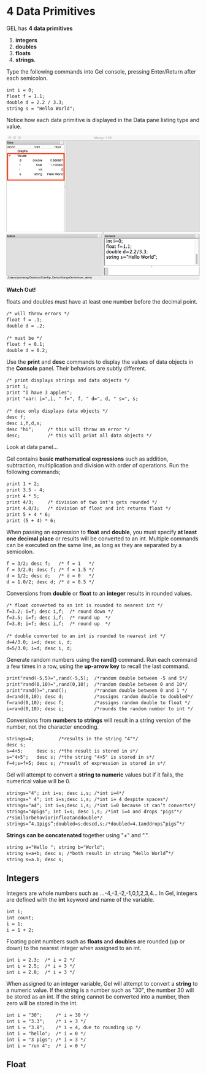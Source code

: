 # 4 Data Primitives

GEL has **4 data primitives**
1. **integers**
2. **doubles**
3. **floats**
4. **strings**. 
 
Type the following commands into Gel console, pressing Enter/Return after each semicolon. 

```
int i = 0; 
float f = 1.1;
double d = 2.2 / 3.3;
string s = "Hello World";
```
Notice how each data primitive is displayed in the Data pane listing type and value. 

![](img02.png)

**Watch Out!**

floats and doubles must have at least one number before the decimal point.

```
/* will throw errors */
float f = .1;
double d = .2;

/* must be */
float f = 0.1;
double d = 0.2;
```

Use the **print** and **desc** commands to display the values of data objects in the **Console** panel. Their behaviors are subtly different.

```
/* print displays strings and data objects */
print i;
print "I have 3 apples";
print "var: i=",i, " f=", f, " d=", d, " s=", s;

/* desc only displays data objects */
desc f;
desc i,f,d,s;
desc "hi";     /* this will throw an error */
desc;          /* this will print all data objects */
```

Look at data panel...

Gel contains **basic mathematical expressions** such as addition, subtraction, multiplication and division with order of operations. Run the following commands;

```
print 1 + 2;
print 3.5 - 4;
print 4 * 5;
print 4/3;     /* division of two int's gets rounded */
print 4.0/3;   /* division of float and int returns float */
print 5 + 4 * 6;
print (5 + 4) * 6;
```
When passing an expression to **float** and **double**, you must specify **at least one decimal place** or results will be converted to an int. Multiple commands can be executed on the same line, as long as they are separated by a semicolon.

```
f = 3/2; desc f;   /* f = 1   */
f = 3/2.0; desc f; /* f = 1.5 */
d = 1/2; desc d;   /* d = 0   */
d = 1.0/2; desc d; /* d = 0.5 */
```

Conversions from **double** or **float** to an **integer** results in rounded values. 

```
/* float converted to an int is rounded to nearest int */
f=3.2; i=f; desc i,f;  /* round down */
f=3.5; i=f; desc i,f;  /* round up  */
f=3.8; i=f; desc i,f;  /* round up  */

/* double converted to an int is rounded to nearest int */
d=4/3.0; i=d; desc i, d;
d=5/3.0; i=d; desc i, d;
```

Generate random numbers using the **rand()** command. Run each command a few times in a row, using the **up-arrow key** to recall the last command. 

```
print"rand(-5,5)=",rand(-5,5);  /*random double between -5 and 5*/
print"rand(0,10)=",rand(0,10);  /*random double between 0 and 10*/
print"rand()=",rand();          /*random double between 0 and 1 */
d=rand(0,10); desc d;           /*assigns random double to doubled*/
f=rand(0,10); desc f;           /*assigns random double to float */
i=rand(0,10); desc i;           /*rounds the random number to int */
```

Conversions from **numbers to strings** will result in a string version of the number, not the character encoding.

```
strings=4;         /*results in the string "4"*/
desc s;
s=4+5;     desc s; /*the result is stored in s*/
s="4+5";   desc s; /*the string "4+5" is stored in s*/
f=4;s=f+5; desc s; /*result of expression is stored in s*/
```

Gel will attempt to convert a **string to numeric** values but if it fails, the numerical
value will be 0.

```
strings="4"; int i=s; desc i,s; /*int i=4*/
strings=" 4"; int i=s;desc i,s; /*int i= 4 despite spaces*/
strings="a4"; int i=s;desc i,s; /*int i=0 because it can’t converts*/
strings="4pigs"; int i=s; desc i,s; /*int i=4 and drops "pigs"*/
/*similarbehaviorinfloatanddouble*/
strings=”4.1pigs”;doubled=s;descd,s;/*doubled=4.1anddrops“pigs”*/
```

**Strings can be concatenated** together using "+" and ".".

```
string a="Hello "; string b="World";
string s=a+b; desc s; /*both result in string “Hello World”*/
string s=a.b; desc s;
```

Integers
--
Integers are whole numbers such as ...-4,-3,-2,-1,0,1,2,3,4... In Gel, integers are defined with the **int** keyword and name of the variable.

```
int i;
int count;
i = 1;
i = 1 + 2;
```

Floating point numbers such as **floats** and **doubles** are rounded (up or down) to the nearest integer when assigned to an int.

```
int i = 2.3;  /* i = 2 */
int i = 2.5;  /* i = 3 */
int i = 2.8;  /* i = 3 */
```
When assigned to an integer variable, Gel will attempt to convert a **string** to a numeric value. If the string is a number such as "30", the number 30 will be stored as an int. If the string cannot be converted into a number, then zero will be stored in the int.

```
int i = "30";     /* i = 30 */
int i = "3.3";    /* i = 3 */
int i = "3.8";    /* i = 4, due to rounding up */
int i = "hello";  /* i = 0 */
int i = "3 pigs"; /* i = 3 */
int i = "run 4";  /* i = 0 */
```

Float
---
